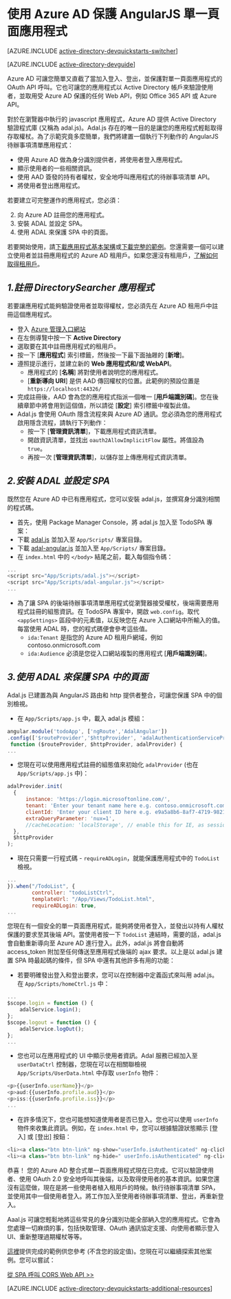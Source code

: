 <properties
	pageTitle="開始使用 Azure AD AngularJS | Microsoft Azure"
	description="如何建置 Angular JS 單一頁面應用程式來與 Azure AD 整合進行登入，並使用 OAuth 呼叫受 Azure AD 保護的 API。"
	services="active-directory"
	documentationCenter=""
	authors="dstrockis"
	manager="mbaldwin"
	editor=""/>

<tags
	ms.service="active-directory"
	ms.workload="identity"
	ms.tgt_pltfrm="na"
	ms.devlang="javascript"
	ms.topic="article"
	ms.date="07/17/2015"
	ms.author="dastrock"/>


# 使用 Azure AD 保護 AngularJS 單一頁面應用程式

[AZURE.INCLUDE [active-directory-devquickstarts-switcher](../../includes/active-directory-devquickstarts-switcher.md)]

[AZURE.INCLUDE [active-directory-devguide](../../includes/active-directory-devguide.md)]

Azure AD 可讓您簡單又直截了當加入登入、登出，並保護對單一頁面應用程式的 OAuth API 呼叫。它也可讓您的應用程式以 Active Directory 帳戶來驗證使用者，並取用受 Azure AD 保護的任何 Web API，例如 Office 365 API 或 Azure API。

對於在瀏覽器中執行的 javascript 應用程式，Azure AD 提供 Active Directory 驗證程式庫 (又稱為 adal.js)。Adal.js 存在的唯一目的是讓您的應用程式輕鬆取得存取權杖。為了示範究竟多麼簡單，我們將建置一個執行下列動作的 AngularJS 待辦事項清單應用程式：

- 使用 Azure AD 做為身分識別提供者，將使用者登入應用程式。
- 顯示使用者的一些相關資訊。
- 使用 AAD 簽發的持有者權杖，安全地呼叫應用程式的待辦事項清單 API。
- 將使用者登出應用程式。

若要建立可完整運作的應用程式，您必須：

2. 向 Azure AD 註冊您的應用程式。
3. 安裝 ADAL 並設定 SPA。
5. 使用 ADAL 來保護 SPA 中的頁面。

若要開始使用，請[下載應用程式基本架構](https://github.com/AzureADQuickStarts/SinglePageApp-AngularJS-DotNet/archive/skeleton.zip)或[下載完整的範例](https://github.com/AzureADQuickStarts/SinglePageApp-AngularJS-DotNet/archive/complete.zip)。您還需要一個可以建立使用者並註冊應用程式的 Azure AD 租用戶。如果您還沒有租用戶，[了解如何取得租用戶](active-directory-howto-tenant.md)。

## *1.註冊 DirectorySearcher 應用程式*
若要讓應用程式能夠驗證使用者並取得權杖，您必須先在 Azure AD 租用戶中註冊這個應用程式。

-	登入 [Azure 管理入口網站](https://manage.windowsazure.com)
-	在左側導覽中按一下 **Active Directory**
-	選取要在其中註冊應用程式的租用戶。
-	按一下 [**應用程式**] 索引標籤，然後按一下最下面抽屜的 [**新增**]。
-	遵照提示進行，並建立新的 **Web 應用程式和/或 WebAPI**。
    -	應用程式的 [**名稱**] 將對使用者說明您的應用程式。
    -	[**重新導向 URI**] 是供 AAD 傳回權杖的位置。此範例的預設位置是 `https://localhost:44326/`
-	完成註冊後，AAD 會為您的應用程式指派一個唯一 [**用戶端識別碼**]。您在後續章節中將會用到這個值，所以請從 [**設定**] 索引標籤中複製此值。
- Adal.js 會使用 OAuth 隱含流程來與 Azure AD 通訊。您必須為您的應用程式啟用隱含流程，請執行下列動作：
    - 按一下 [**管理資訊清單**]，下載應用程式資訊清單。
    - 開啟資訊清單，並找出 `oauth2AllowImplicitFlow` 屬性。將值設為 `true`。
    - 再按一次 [**管理資訊清單**]，以儲存並上傳應用程式資訊清單。

## *2.安裝 ADAL 並設定 SPA*
既然您在 Azure AD 中已有應用程式，您可以安裝 adal.js，並撰寫身分識別相關的程式碼。

-	首先，使用 Package Manager Console，將 adal.js 加入至 TodoSPA 專案：
  - 下載 [adal.js](https://raw.githubusercontent.com/AzureAD/azure-activedirectory-library-for-js/master/lib/adal.js) 並加入至 `App/Scripts/` 專案目錄。
  - 下載 [adal-angular.js](https://raw.githubusercontent.com/AzureAD/azure-activedirectory-library-for-js/master/lib/adal-angular.js) 並加入至 `App/Scripts/` 專案目錄。
  - 在 `index.html` 中的 `</body>` 結尾之前，載入每個指令碼：

```js
...
<script src="App/Scripts/adal.js"></script>
<script src="App/Scripts/adal-angular.js"></script>
...
```

-	為了讓 SPA 的後端待辦事項清單應用程式從瀏覽器接受權杖，後端需要應用程式註冊的組態資訊。在 TodoSPA 專案中，開啟 `web.config`。取代 `<appSettings>` 區段中的元素值，以反映您在 Azure 入口網站中所輸入的值。每當使用 ADAL 時，您的程式碼便會參考這些值。
    -	`ida:Tenant` 是指您的 Azure AD 租用戶網域，例如 contoso.onmicrosoft.com
    -	`ida:Audience` 必須是您從入口網站複製的應用程式 [**用戶端識別碼**]。

## *3.使用 ADAL 來保護 SPA 中的頁面*
Adal.js 已建置為與 AngularJS 路由和 http 提供者整合，可讓您保護 SPA 中的個別檢視。

- 在 `App/Scripts/app.js` 中，載入 adal.js 模組：

```js
angular.module('todoApp', ['ngRoute','AdalAngular'])
.config(['$routeProvider','$httpProvider', 'adalAuthenticationServiceProvider',
 function ($routeProvider, $httpProvider, adalProvider) {
...
```
- 您現在可以使用應用程式註冊的組態值來初始化 `adalProvider` (也在 `App/Scripts/app.js` 中)：

```js
adalProvider.init(
  {
      instance: 'https://login.microsoftonline.com/',
      tenant: 'Enter your tenant name here e.g. contoso.onmicrosoft.com',
      clientId: 'Enter your client ID here e.g. e9a5a8b6-8af7-4719-9821-0deef255f68e',
      extraQueryParameter: 'nux=1',
      //cacheLocation: 'localStorage', // enable this for IE, as sessionStorage does not work for localhost.
  },
  $httpProvider
);
```
- 現在只需要一行程式碼 - `requireADLogin`，就能保護應用程式中的 `TodoList` 檢視。

```js
...
}).when("/TodoList", {
        controller: "todoListCtrl",
        templateUrl: "/App/Views/TodoList.html",
        requireADLogin: true,
...
```

您現在有一個安全的單一頁面應用程式，能夠將使用者登入，並發出以持有人權杖保護的要求至其後端 API。當使用者按一下 `TodoList` 連結時，需要的話，adal.js 會自動重新導向至 Azure AD 進行登入。此外，adal.js 將會自動將 access\_token 附加至任何傳送至應用程式後端的 ajax 要求。以上是以 adal.js 建置 SPA 時最起碼的條件，但 SPA 中還有其他許多有用的功能：

- 若要明確發出登入和登出要求，您可以在控制器中定義函式來叫用 adal.js。在 `App/Scripts/homeCtrl.js` 中：

```js
...
$scope.login = function () {
    adalService.login();
};
$scope.logout = function () {
    adalService.logOut();
};
...
```
- 您也可以在應用程式的 UI 中顯示使用者資訊。Adal 服務已經加入至 `userDataCtrl` 控制器，您現在可以在相關聯檢視 `App/Scripts/UserData.html` 中存取 `userInfo` 物件：

```js
<p>{{userInfo.userName}}</p>
<p>aud:{{userInfo.profile.aud}}</p>
<p>iss:{{userInfo.profile.iss}}</p>
...
```

- 在許多情況下，您也可能想知道使用者是否已登入。您也可以使用 `userInfo` 物件來收集此資訊。例如，在 `index.html` 中，您可以根據驗證狀態顯示 [登入] 或 [登出] 按鈕：

```js
<li><a class="btn btn-link" ng-show="userInfo.isAuthenticated" ng-click="logout()">Logout</a></li>
<li><a class="btn btn-link" ng-hide=" userInfo.isAuthenticated" ng-click="login()">Login</a></li>
```

恭喜！ 您的 Azure AD 整合式單一頁面應用程式現在已完成。它可以驗證使用者、使用 OAuth 2.0 安全地呼叫其後端，以及取得使用者的基本資訊。如果您還沒有這麼做，現在是將一些使用者植入租用戶的時候。執行待辦事項清單 SPA，並使用其中一個使用者登入。將工作加入至使用者待辦事項清單、登出，再重新登入。

Aaal.js 可讓您輕鬆地將這些常見的身分識別功能全部納入您的應用程式。它會為您處理一切麻煩的事，包括快取管理、OAuth 通訊協定支援、向使用者顯示登入 UI、重新整理過期權杖等等。

[這裡](https://github.com/AzureADQuickStarts/SinglePageApp-AngularJS-DotNet/archive/complete.zip)提供完成的範例供您參考 (不含您的設定值)。您現在可以繼續探索其他案例。您可以嘗試：

[從 SPA 呼叫 CORS Web API >>](https://github.com/AzureAdSamples/SinglePageApp-WebAPI-AngularJS-DotNet)

[AZURE.INCLUDE [active-directory-devquickstarts-additional-resources](../../includes/active-directory-devquickstarts-additional-resources.md)]

<!---HONumber=August15_HO9-->